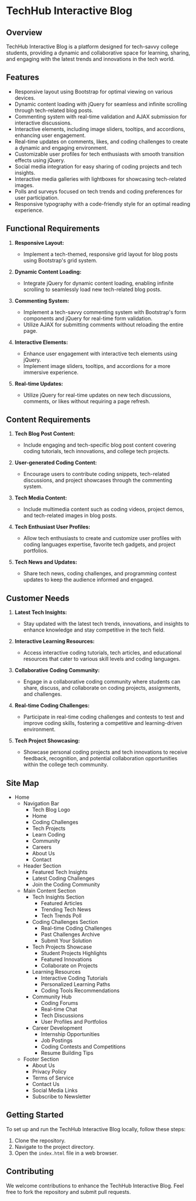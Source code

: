 # TechHub Interactive Blog

## Overview

TechHub Interactive Blog is a platform designed for tech-savvy college students, providing a dynamic and collaborative space for learning, sharing, and engaging with the latest trends and innovations in the tech world.

## Features

-   Responsive layout using Bootstrap for optimal viewing on various devices.
-   Dynamic content loading with jQuery for seamless and infinite scrolling through tech-related blog posts.
-   Commenting system with real-time validation and AJAX submission for interactive discussions.
-   Interactive elements, including image sliders, tooltips, and accordions, enhancing user engagement.
-   Real-time updates on comments, likes, and coding challenges to create a dynamic and engaging environment.
-   Customizable user profiles for tech enthusiasts with smooth transition effects using jQuery.
-   Social media integration for easy sharing of coding projects and tech insights.
-   Interactive media galleries with lightboxes for showcasing tech-related images.
-   Polls and surveys focused on tech trends and coding preferences for user participation.
-   Responsive typography with a code-friendly style for an optimal reading experience.

## Functional Requirements

1. **Responsive Layout:**

    - Implement a tech-themed, responsive grid layout for blog posts using Bootstrap's grid system.

2. **Dynamic Content Loading:**

    - Integrate jQuery for dynamic content loading, enabling infinite scrolling to seamlessly load new tech-related blog posts.

3. **Commenting System:**

    - Implement a tech-savvy commenting system with Bootstrap's form components and jQuery for real-time form validation.
    - Utilize AJAX for submitting comments without reloading the entire page.

4. **Interactive Elements:**

    - Enhance user engagement with interactive tech elements using jQuery.
    - Implement image sliders, tooltips, and accordions for a more immersive experience.

5. **Real-time Updates:**
    - Utilize jQuery for real-time updates on new tech discussions, comments, or likes without requiring a page refresh.

## Content Requirements

1. **Tech Blog Post Content:**

    - Include engaging and tech-specific blog post content covering coding tutorials, tech innovations, and college tech projects.

2. **User-generated Coding Content:**

    - Encourage users to contribute coding snippets, tech-related discussions, and project showcases through the commenting system.

3. **Tech Media Content:**

    - Include multimedia content such as coding videos, project demos, and tech-related images in blog posts.

4. **Tech Enthusiast User Profiles:**

    - Allow tech enthusiasts to create and customize user profiles with coding languages expertise, favorite tech gadgets, and project portfolios.

5. **Tech News and Updates:**
    - Share tech news, coding challenges, and programming contest updates to keep the audience informed and engaged.

## Customer Needs

1. **Latest Tech Insights:**

    - Stay updated with the latest tech trends, innovations, and insights to enhance knowledge and stay competitive in the tech field.

2. **Interactive Learning Resources:**

    - Access interactive coding tutorials, tech articles, and educational resources that cater to various skill levels and coding languages.

3. **Collaborative Coding Community:**

    - Engage in a collaborative coding community where students can share, discuss, and collaborate on coding projects, assignments, and challenges.

4. **Real-time Coding Challenges:**

    - Participate in real-time coding challenges and contests to test and improve coding skills, fostering a competitive and learning-driven environment.

5. **Tech Project Showcasing:**
    - Showcase personal coding projects and tech innovations to receive feedback, recognition, and potential collaboration opportunities within the college tech community.

## Site Map

-   Home
    -   Navigation Bar
        -   Tech Blog Logo
        -   Home
        -   Coding Challenges
        -   Tech Projects
        -   Learn Coding
        -   Community
        -   Careers
        -   About Us
        -   Contact
    -   Header Section
        -   Featured Tech Insights
        -   Latest Coding Challenges
        -   Join the Coding Community
    -   Main Content Section
        -   Tech Insights Section
            -   Featured Articles
            -   Trending Tech News
            -   Tech Trends Poll
        -   Coding Challenges Section
            -   Real-time Coding Challenges
            -   Past Challenges Archive
            -   Submit Your Solution
        -   Tech Projects Showcase
            -   Student Projects Highlights
            -   Featured Innovations
            -   Collaborate on Projects
        -   Learning Resources
            -   Interactive Coding Tutorials
            -   Personalized Learning Paths
            -   Coding Tools Recommendations
        -   Community Hub
            -   Coding Forums
            -   Real-time Chat
            -   Tech Discussions
            -   User Profiles and Portfolios
        -   Career Development
            -   Internship Opportunities
            -   Job Postings
            -   Coding Contests and Competitions
            -   Resume Building Tips
    -   Footer Section
        -   About Us
        -   Privacy Policy
        -   Terms of Service
        -   Contact Us
        -   Social Media Links
        -   Subscribe to Newsletter

## Getting Started

To set up and run the TechHub Interactive Blog locally, follow these steps:

1. Clone the repository.
2. Navigate to the project directory.
3. Open the `index.html` file in a web browser.

## Contributing

We welcome contributions to enhance the TechHub Interactive Blog. Feel free to fork the repository and submit pull requests.
